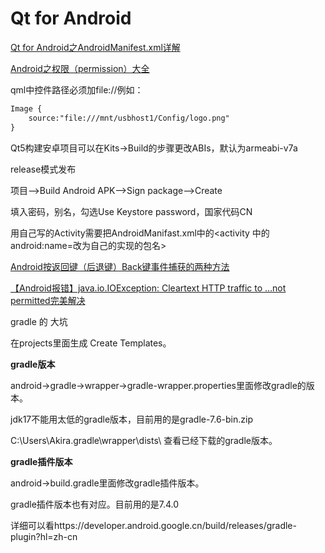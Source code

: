 # Qt for Android

[Qt for Android之AndroidManifest.xml详解](https://blog.csdn.net/qq_35241071/article/details/101051259)

[Android之权限（permission）大全](https://blog.csdn.net/s13383754499/article/details/84281151)

qml中控件路径必须加file://例如：

```xml
Image {
	source:"file:///mnt/usbhost1/Config/logo.png"
}
```



Qt5构建安卓项目可以在Kits->Build的步骤更改ABIs，默认为armeabi-v7a



release模式发布

项目-->Build Android APK-->Sign package-->Create

填入密码，别名，勾选Use Keystore password，国家代码CN



用自己写的Activity需要把AndroidManifast.xml中的<activity 中的android:name=改为自己的实现的包名>



[Android按返回键（后退键）Back键事件捕获的两种方法](https://blog.51cto.com/u_15329836/3401290)



[【Android报错】java.io.IOException: Cleartext HTTP traffic to …not permitted完美解决](https://blog.csdn.net/weixin_43876206/article/details/103497419)





gradle 的 大坑

在projects里面生成 Create Templates。

**gradle版本**

android->gradle->wrapper->gradle-wrapper.properties里面修改gradle的版本。

jdk17不能用太低的gradle版本，目前用的是gradle-7.6-bin.zip

C:\Users\Akira\.gradle\wrapper\dists\ 查看已经下载的gradle版本。

**gradle插件版本**

android->build.gradle里面修改gradle插件版本。

gradle插件版本也有对应。目前用的是7.4.0

详细可以看https://developer.android.google.cn/build/releases/gradle-plugin?hl=zh-cn
